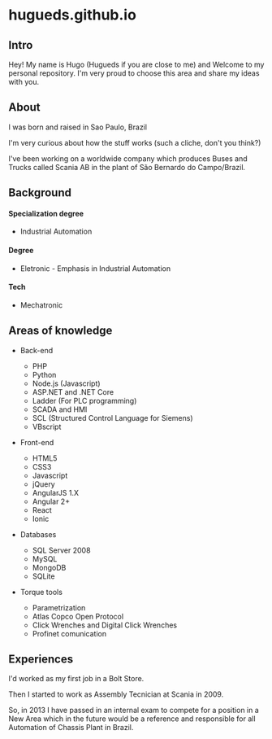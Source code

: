 # hugueds.github.io

## Intro
Hey! My name is Hugo (Hugueds if you are close to me) and Welcome to my personal repository.
I'm very proud to choose this area and share my ideas with you.

## About
I was born and raised in Sao Paulo, Brazil

I'm very curious about how the stuff works (such a cliche, don't you think?)

I've been working on a worldwide company which produces Buses and Trucks called Scania AB in the plant of São Bernardo do Campo/Brazil.


## Background

#### Specialization degree
* Industrial Automation

#### Degree
* Eletronic - Emphasis in Industrial Automation

#### Tech
* Mechatronic

## Areas of knowledge
* Back-end
    * PHP
    * Python
    * Node.js (Javascript)
    * ASP.NET and .NET Core
    * Ladder (For PLC programming)
    * SCADA and HMI
    * SCL (Structured Control Language for Siemens)
    * VBscript

* Front-end
    * HTML5
    * CSS3
    * Javascript
    * jQuery
    * AngularJS 1.X
    * Angular 2+
    * React
    * Ionic

* Databases
    * SQL Server 2008
    * MySQL
    * MongoDB
    * SQLite

* Torque tools
    * Parametrization
    * Atlas Copco Open Protocol
    * Click Wrenches and Digital Click Wrenches
    * Profinet comunication

## Experiences
I'd worked as my first job in a Bolt Store.

Then I started to work as Assembly Tecnician at Scania in 2009.

So, in 2013 I have passed in an internal exam to compete for a position in a New Area which in the future would be a reference and responsible for all Automation of Chassis Plant in Brazil.


